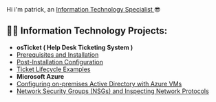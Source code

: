 </h1></a> Hi i'm patrick, an <a href="https://www.linkedin.com/in/patrickcazer/"> Information Technology Specialist </a>😎</h1>

<h2>👨‍💻 Information Technology Projects:</h2>

-  <b>osTicket ( Help Desk Ticketing System )</b>
  -  [Prerequisites and Installation](https://github.com/patrickcazer/patrickcazer/osticket-prereqs)
  -  [Post-Installation Configuration](https://github.com/patrickcazer/patrickcazer/post-install-config)
  -  [Ticket Lifecycle Examples](https://github.com/patrickcazer/patrickcazer/ticket-lifecycle)
-  <b> Microsoft Azure </b>
  -  [Configuring on-premises Active Directory with Azure VMs](https://github.com/patrickcazer/patrickcazer/ticket-lifecycle)
  -  [Network Security Groups (NSGs) and Inspecting Network Protocols](https://github.com/patrickcazer/patrickcazer/azure-network-protocols)
